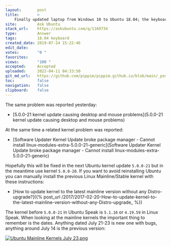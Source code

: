 ```yaml
---
layout:       post
title:        >
    Finally updated laptop from Windows 10 to Ubuntu 18.04; the keyboard and mouse no longer works after getting to the lock screen
site:         Ask Ubuntu
stack_url:    https://askubuntu.com/q/1160734
type:         Answer
tags:         18.04 keyboard
created_date: 2019-07-24 15:22:46
edit_date:    
votes:        "0 "
favorites:    
views:        "100 "
accepted:     Accepted
uploaded:     2022-04-11 04:33:50
git_md_url:   https://github.com/pippim/pippim.github.io/blob/main/_posts/2019/2019-07-24-Finally-updated-laptop-from-Windows-10-to-Ubuntu-18.04_-the-keyboard-and-mouse-no-longer-works-after-getting-to-the-lock-screen.md
toc:          false
navigation:   false
clipboard:    false
---
```


The same problem was reported yesterday:

- [5.0.0-21 kernel update causing desktop and mouse problems](5.0.0-21 kernel update causing desktop and mouse problems)

At the same time a related kernel problem was reported:

- [Software Updater Kernel Update broke package manager - Cannot install linux-modules-extra-5.0.0-21-generic](Software Updater Kernel Update broke package manager - Cannot install linux-modules-extra-5.0.0-21-generic)

Hopefully this will be fixed in the next Ubuntu kernel update `5.0.0-21` but in the meantime use kernel `5.0.0-20`. If you want to avoid reinstalling Ubuntu you can manually install the previous Linux Mainline/Stable kernel with these instructions:

- [How to update kernel to the latest mainline version without any Distro-upgrade?]({% post_url /2017/2017-02-20-How-to-update-kernel-to-the-latest-mainline-version-without-any-Distro-upgrade_ %})

The kernel before `5.0.0-21` in Ubuntu Speak is `5.1.16` or `4.19.59` in Linux Speak. When looking at the mainline kernels the important thing to remember is the dates. Anything dated July 21-23 is new one with bugs, anything around July 14 is the previous version:

[![Ubuntu Mainline Kernels July 23.png][1]][1]


  [1]: https://i.stack.imgur.com/cqMDTl.png
